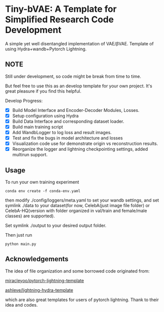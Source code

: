# Tiny-bVAE: A Template for Simplified Research Code Development 
A simple yet well disentangled implementation of VAE/βVAE. Template of using Hydra+wandb+Pytorch Lightning.

## NOTE
Still under development, so code might be break from time to time.

But feel free to use this as an develop template for your own project. It's great pleasure if you find this helpful.

Develop Progress:

- [x] Build Model Interface and Encoder-Decoder Modules, Losses.
- [x] Setup configuration using Hydra
- [x] Build Data Interface and corresponding dataset loader.
- [x] Build main training script
- [x] Add WandbLogger to log loss and result images.
- [x] Test and fix the bugs in model architecture and losses
- [x] Visualization code use for demonstrate origin vs reconstruction results.
- [x] Reorganize the logger and lightning checkpointing settings, added multirun support.

## Usage

To run your own training experiment
```
conda env create -f conda-env.yaml
```
then modify ./config/loggers/meta.yaml to set your wandb settings, and set symlink ./data to your dataset(for now, CelebA(just image file folder) or CelebA-HQ(version with folder organized in val/train and female/male classes) are supported).

Set symlink ./output to your desired output folder.

Then just run
```
python main.py
```


## Acknowledgements
The idea of file organization and some borrowed code originated from:

[miracleyoo/pytorch-lightning-template](https://github.com/miracleyoo/pytorch-lightning-template)

[ashleve/lightning-hydra-template](https://github.com/ashleve/lightning-hydra-template)

which are also great templates for users of pytorch lightning. Thank to their idea and codes.